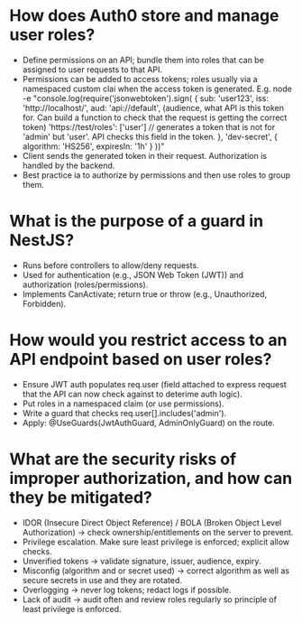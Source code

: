 # How does Auth0 store and manage user roles?

- Define permissions on an API; bundle them into roles that can be assigned to user requests to that API.
- Permissions can be added to access tokens; roles usually via a namespaced custom clai when the access token is generated. E.g.
  node -e "console.log(require('jsonwebtoken').sign(
  {
  sub: 'user123',
  iss: 'http://localhost/',
  aud: 'api://default', (audience, what API is this token for. Can build a function to check that the request is getting the correct token)
  'https://test/roles': ['user'] // generates a token that is not for 'admin' but 'user'. API checks this field in the token.
  },
  'dev-secret',
  { algorithm: 'HS256', expiresIn: '1h' }
  ))"
- Client sends the generated token in their request. Authorization is handled by the backend.
- Best practice ia to authorize by permissions and then use roles to group them.

# What is the purpose of a guard in NestJS?

- Runs before controllers to allow/deny requests.
- Used for authentication (e.g., JSON Web Token (JWT)) and authorization (roles/permissions).
- Implements CanActivate; return true or throw (e.g., Unauthorized, Forbidden).

# How would you restrict access to an API endpoint based on user roles?

- Ensure JWT auth populates req.user (field attached to express request that the API can now check against to deterime auth logic).
- Put roles in a namespaced claim (or use permissions).
- Write a guard that checks req.user[<namespace>].includes('admin').
- Apply: @UseGuards(JwtAuthGuard, AdminOnlyGuard) on the route.

# What are the security risks of improper authorization, and how can they be mitigated?

- IDOR (Insecure Direct Object Reference) / BOLA (Broken Object Level Authorization) → check ownership/entitlements on the server to prevent.
- Privilege escalation. Make sure least privilege is enforced; explicit allow checks.
- Unverified tokens → validate signature, issuer, audience, expiry.
- Misconfig (algorithm and or secret used) → correct algorithm as well as secure secrets in use and they are rotated.
- Overlogging → never log tokens; redact logs if possible.
- Lack of audit → audit often and review roles regularly so principle of least privilege is enforced.
